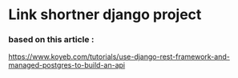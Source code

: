 # Link shortner django project
### based on this article :
 https://www.koyeb.com/tutorials/use-django-rest-framework-and-managed-postgres-to-build-an-api